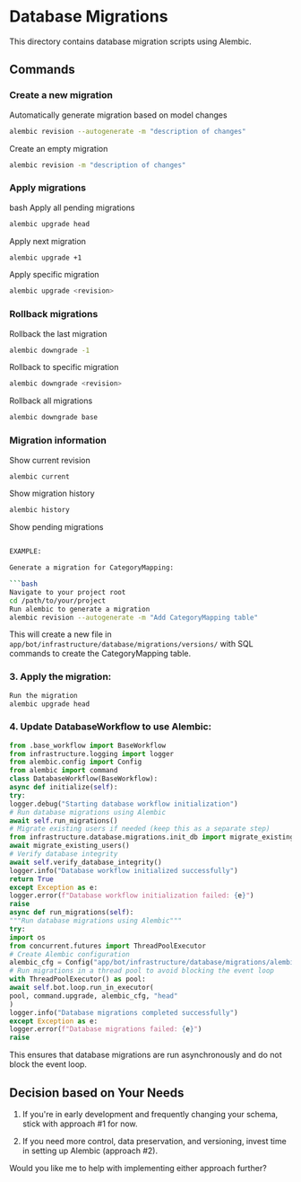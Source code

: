 # Database Migrations

This directory contains database migration scripts using Alembic.

## Commands

### Create a new migration

Automatically generate migration based on model changes

```bash
alembic revision --autogenerate -m "description of changes"
```

Create an empty migration

```bash
alembic revision -m "description of changes"
```
### Apply migrations
bash
Apply all pending migrations

```bash
alembic upgrade head
```

Apply next migration

```bash
alembic upgrade +1
```

Apply specific migration

```bash
alembic upgrade <revision>
```
### Rollback migrations

Rollback the last migration

```bash
alembic downgrade -1
```

Rollback to specific migration

```bash
alembic downgrade <revision>
```

Rollback all migrations

```bash
alembic downgrade base
```
### Migration information

Show current revision

```bash
alembic current
```

Show migration history

```bash
alembic history
```

Show pending migrations

```bash

EXAMPLE:

Generate a migration for CategoryMapping:

```bash
Navigate to your project root
cd /path/to/your/project
Run alembic to generate a migration
alembic revision --autogenerate -m "Add CategoryMapping table"
```

This will create a new file in `app/bot/infrastructure/database/migrations/versions/` with SQL commands to create the CategoryMapping table.

### 3. Apply the migration:

```bash
Run the migration
alembic upgrade head
```

### 4. Update DatabaseWorkflow to use Alembic:

```python
from .base_workflow import BaseWorkflow
from infrastructure.logging import logger
from alembic.config import Config
from alembic import command
class DatabaseWorkflow(BaseWorkflow):
async def initialize(self):
try:
logger.debug("Starting database workflow initialization")
# Run database migrations using Alembic
await self.run_migrations()
# Migrate existing users if needed (keep this as a separate step)
from infrastructure.database.migrations.init_db import migrate_existing_users
await migrate_existing_users()
# Verify database integrity
await self.verify_database_integrity()
logger.info("Database workflow initialized successfully")
return True
except Exception as e:
logger.error(f"Database workflow initialization failed: {e}")
raise
async def run_migrations(self):
"""Run database migrations using Alembic"""
try:
import os
from concurrent.futures import ThreadPoolExecutor
# Create Alembic configuration
alembic_cfg = Config("app/bot/infrastructure/database/migrations/alembic.ini")
# Run migrations in a thread pool to avoid blocking the event loop
with ThreadPoolExecutor() as pool:
await self.bot.loop.run_in_executor(
pool, command.upgrade, alembic_cfg, "head"
)
logger.info("Database migrations completed successfully")
except Exception as e:
logger.error(f"Database migrations failed: {e}")
raise
```

This ensures that database migrations are run asynchronously and do not block the event loop.

## Decision based on Your Needs

1. If you're in early development and frequently changing your schema, stick with approach #1 for now.

2. If you need more control, data preservation, and versioning, invest time in setting up Alembic (approach #2).

Would you like me to help with implementing either approach further?